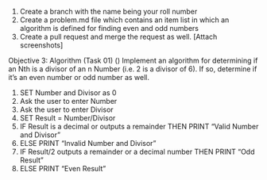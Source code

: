 1. Create a branch with the name being your roll number
2. Create a problem.md file which contains an item list in which an algorithm is defined for finding even and odd numbers
3. Create a pull request and merge the request as well. [Attach screenshots]

 Objective 3: Algorithm (Task 01)
() Implement an algorithm for determining if an Nth is a divisor of an n Number (i.e. 2 is a divisor of 6). If so, determine if it’s an even number or odd number as well.

1.	SET Number and Divisor as 0
2.	Ask the user to enter Number
3.	Ask the user to enter Divisor
4.	SET Result = Number/Divisor
5.	IF Result is a decimal or outputs a remainder THEN PRINT “Valid Number and Divisor”
6.	ELSE PRINT “Invalid Number and Divisor”
7.	 IF Result/2 outputs a remainder or a decimal number THEN PRINT “Odd Result”
8.	ELSE PRINT “Even Result”
